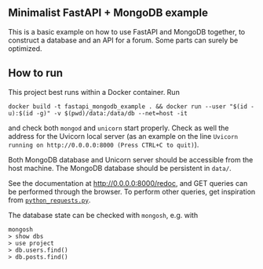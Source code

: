 ## Minimalist FastAPI + MongoDB example

This is a basic example on how to use FastAPI and MongoDB together, to construct a database and an API for a forum. Some parts can surely be optimized.

## How to run

This project best runs within a Docker container. Run

```
docker build -t fastapi_mongodb_example . && docker run --user "$(id -u):$(id -g)" -v $(pwd)/data:/data/db --net=host -it
```

and check both `mongod` and `unicorn` start properly. Check as well the address for the Uvicorn local server (as an example on the line `Uvicorn running on http://0.0.0.0:8000 (Press CTRL+C to quit)`).

Both MongoDB database and Unicorn server should be accessible from the host machine. The MongoDB database should be persistent in `data/`.

See the documentation at http://0.0.0.0:8000/redoc, and GET queries can be performed through the browser. To perform other queries, get inspiration from [`python_requests.py`](python_requests.py).

The database state can be checked with `mongosh`, e.g. with
```
mongosh
> show dbs
> use project
> db.users.find()
> db.posts.find()
```

